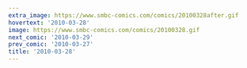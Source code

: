 ```yaml
---
extra_image: https://www.smbc-comics.com/comics/20100328after.gif
hovertext: '2010-03-28'
image: https://www.smbc-comics.com/comics/20100328.gif
next_comic: '2010-03-29'
prev_comic: '2010-03-27'
title: '2010-03-28'
---
```



